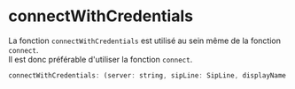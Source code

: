 # connectWithCredentials

La fonction `connectWithCredentials` est utilisé au sein même de la fonction `connect`.  
Il est donc préférable d'utiliser la fonction `connect`.

```js
connectWithCredentials: (server: string, sipLine: SipLine, displayName: string, rawOptions: Partial<ConnectionOptions>) => void;
```